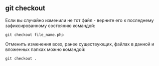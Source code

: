 ## git checkout

Если вы случайно изменили не тот файл - верните его к последнему зафиксированному состоянию командой:

```Markdown=
git checkout file_name.php
```

Отменить изменения всех, ранее существующих, файлах в данной и вложенных папках можно командой:

```Markdown=
git checkout .
```